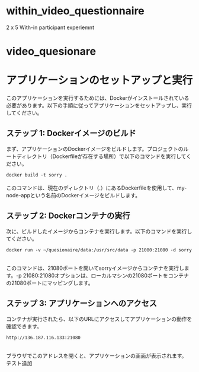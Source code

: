 # within_video_questionnaire
2 x 5 With-in participant experiemnt 

# video_quesionare

# アプリケーションのセットアップと実行
このアプリケーションを実行するためには、Dockerがインストールされている必要があります。以下の手順に従ってアプリケーションをセットアップし、実行してください。

## ステップ 1: Dockerイメージのビルド
まず、アプリケーションのDockerイメージをビルドします。プロジェクトのルートディレクトリ（Dockerfileが存在する場所）で以下のコマンドを実行してください。

```docker build -t sorry .```  <br><br>
このコマンドは、現在のディレクトリ（.）にあるDockerfileを使用して、my-node-appという名前のDockerイメージをビルドします。

## ステップ 2: Dockerコンテナの実行
次に、ビルドしたイメージからコンテナを実行します。以下のコマンドを実行してください。


```docker run -v ~/quesionaire/data:/usr/src/data -p 21080:21080 -d sorry```  <br><br>

このコマンドは、21080ポートを開いてsorryイメージからコンテナを実行します。-p 21080:21080オプションは、ローカルマシンの21080ポートをコンテナの21080ポートにマッピングします。

## ステップ 3: アプリケーションへのアクセス
コンテナが実行されたら、以下のURLにアクセスしてアプリケーションの動作を確認できます。

```http://136.187.116.133:21080```  <br><br>

ブラウザでこのアドレスを開くと、アプリケーションの画面が表示されます。
テスト追加
